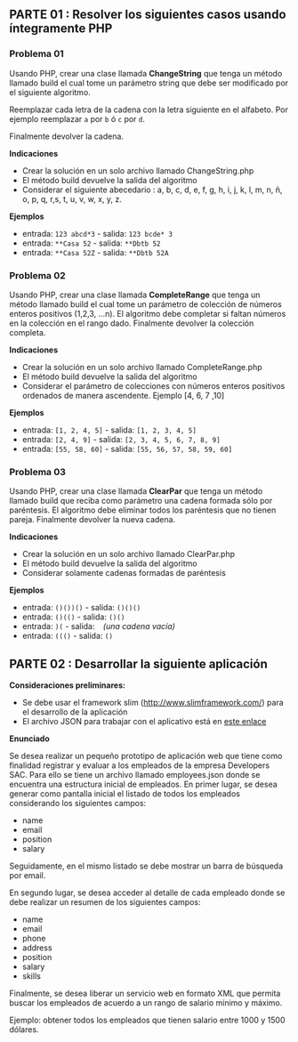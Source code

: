 PARTE 01 : Resolver los siguientes casos usando íntegramente PHP
---

### Problema 01

Usando PHP, crear una clase llamada **ChangeString** que tenga un método llamado build
el cual tome un parámetro string que debe ser modificado por el siguiente algoritmo.

Reemplazar cada letra de la cadena con la letra siguiente en el alfabeto. 
Por ejemplo reemplazar ```a``` por ```b``` ó ```c``` por ```d```.

Finalmente devolver la cadena.

**Indicaciones**

- Crear la solución en un solo archivo llamado ChangeString.php
- El método build devuelve la salida del algoritmo
- Considerar el siguiente abecedario : a, b, c, d, e, f, g, h, i, j, k, l, m, n, ñ, o, p, q, r,s, t, u, v, w, x, y, z.

**Ejemplos**
- entrada: ```123 abcd*3``` - salida: ```123 bcde* 3```
- entrada: ```**Casa 52``` - salida: ```**Dbtb 52```
- entrada: ```**Casa 52Z``` - salida: ```**Dbtb 52A```

### Problema 02

Usando PHP, crear una clase llamada **CompleteRange** que tenga un método
llamado build el cual tome un parámetro de colección de números enteros
positivos (1,2,3, ...n). El algoritmo debe completar si faltan números en la
colección en el rango dado. Finalmente devolver la colección completa.

**Indicaciones**

- Crear la solución en un solo archivo llamado CompleteRange.php
- El método build devuelve la salida del algoritmo
- Considerar el parámetro de colecciones con números enteros positivos ordenados de manera ascendente. Ejemplo [4, 6, 7 ,10]

**Ejemplos**
- entrada: ```[1, 2, 4, 5]``` - salida: ```[1, 2, 3, 4, 5]```
- entrada: ```[2, 4, 9]``` - salida: ```[2, 3, 4, 5, 6, 7, 8, 9]```
- entrada: ```[55, 58, 60]``` - salida: ```[55, 56, 57, 58, 59, 60]```

### Problema 03

Usando PHP, crear una clase llamada **ClearPar** que tenga un método llamado
build que reciba como parámetro una cadena formada sólo por paréntesis. 
El algoritmo debe eliminar todos los paréntesis que no tienen
pareja. Finalmente devolver la nueva cadena.

**Indicaciones**

- Crear la solución en un solo archivo llamado ClearPar.php
- El método build devuelve la salida del algoritmo
- Considerar solamente cadenas formadas de paréntesis

**Ejemplos**

- entrada: ```()())()``` - salida: ```()()()```
- entrada: ```()(()``` - salida: ```()()```
- entrada: ```)(``` - salida: ``` ``` *(una cadena vacía)*
- entrada: ```((()``` - salida: ```()```

PARTE 02 : Desarrollar la siguiente aplicación
---

**Consideraciones preliminares:**

- Se debe usar el framework slim (http://www.slimframework.com/) para el desarrollo de la aplicación
- El archivo JSON para trabajar con el aplicativo está en [este enlace](https://drive.google.com/file/d/0B8NYMqSaJBAmdmpZYVBIdzlHVEk/view)

**Enunciado**

Se desea realizar un pequeño prototipo de aplicación web que tiene como
finalidad registrar y evaluar a los empleados de la empresa Developers SAC. Para
ello se tiene un archivo llamado employees.json donde se encuentra una
estructura inicial de empleados. En primer lugar, se desea generar como pantalla
inicial el listado de todos los empleados considerando los siguientes campos:

- name
- email
- position
- salary

Seguidamente, en el mismo listado se debe mostrar un barra de búsqueda por email.

En segundo lugar, se desea acceder al detalle de cada empleado donde se debe realizar un resumen de los siguientes campos:

- name
- email
- phone
- address
- position
- salary
- skills

Finalmente, se desea liberar un servicio web en formato XML que permita buscar
los empleados de acuerdo a un rango de salario mínimo y máximo. 

Ejemplo: obtener todos los empleados que tienen salario entre 1000 y 1500 dólares.
